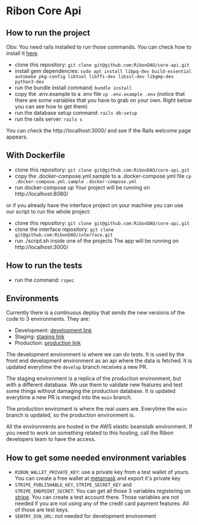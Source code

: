 # Ribon Core Api

## How to run the project

Obs: You need rails installed to run those commands. You can check how to
install it [here](https://www.howtoforge.com/tutorial/ubuntu-ruby-on-rails/).

- clone this repository: `git clone git@github.com:RibonDAO/core-api.git`
- install gem dependencies: `sudo apt install libpq-dev build-essential automake pkg-config libtool libffi-dev libssl-dev libgmp-dev python3-dev`
- run the bundle install command: `bundle install`
- copy the .env.example to a .env file `cp .env.example .env` (notice that there are some variables that you have to grab on your own. Right below you can see how to get them)
- run the database setup command: `rails db:setup`
- run the rails server: `rails s`

You can check the http://localhost:3000/ and see if the Rails welcome page appears.

## With Dockerfile
  - clone this repository: `git clone git@github.com:RibonDAO/core-api.git`
  - copy the .docker-compose.yml.sample to a .docker-compose.yml file `cp .docker-compose.yml.sample .docker-compose.yml`
  - run docker-compose up
Your project will be running on http://localhost:8080/

or if you already have the interface project on your machine you can use our script to run the whole project:
  - clone this repository: `git clone git@github.com:RibonDAO/core-api.git`
  - clone the interface repository: `git clone git@github.com:RibonDAO/interface.git`
  - run ./script.sh inside one of the projects
The app will be running on http://localhost:3000/

## How to run the tests

- run the command: `rspec`

## Environments
Currently there is a continuous deploy that sends the new versions of the code to 3 environments.
They are:
- Development: [development link](http://dev-api.eba-fktmq9bg.us-east-1.elasticbeanstalk.com/admin)
- Staging: [staging link](https://staging-dapp-api.ribon.io/admin)
- Production: [production link](https://staging-dapp-api.ribon.io/admin)

The development environment is where we can do tests. It is used by the front end development environment
as an api where the data is fetched. It is updated everytime the `develop` branch receives a new PR.

The staging environment is a replica of the production environment, but with a different database. We use them
to validate new features and test some things without damaging the production database. It is 
updated everytime a new PR is merged into the `main` branch.

The production enviroment is where the real users are. Everytime the `main` branch is updated, so the production environment is.

All the environments are hosted in the AWS elastic beanstalk environment. If you need to work on something related to this hosting,
call the Ribon developers team to have the access.

## How to get some needed environment variables
- `RIBON_WALLET_PRIVATE_KEY`: use a private key from a test wallet of yours. You can create a free wallet at [metamask](https://metamask.io/) and export it's private key
- `STRIPE_PUBLISHABLE_KEY`, `STRIPE_SECRET_KEY` and `STRIPE_ENDPOINT_SECRET`: You can get all those 3 variables registering on [stripe](https://stripe.com/). You can create a test account there. Those variables are not needed if you are not using any of the credit card payment features. All of those are test keys.
- `SENTRY_DSN_URL`: not needed for development environment 
